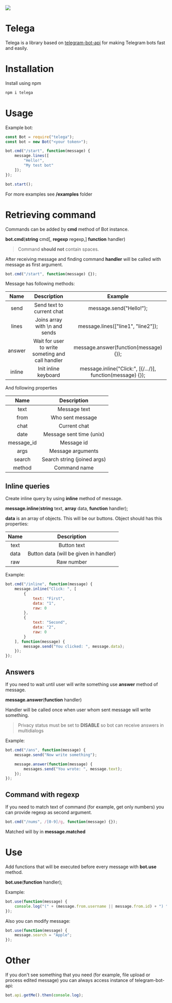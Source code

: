 ![](http://www.sadik92.ru/products_pictures/telega_bol.jpg)

# Telega

Telega is a library based on [telegram-bot-api](https://npmjs.com/package/telegram-bot-api/) for making Telegram bots fast and easily.

# Installation

Install using npm

```sh
npm i telega
```

# Usage

Example bot:

```javascript
const Bot = require("telega");
const bot = new Bot("<your token>");

bot.cmd("/start", function(message) {
    message.lines([
        "Hello!",
        "My test bot"
    ]);
});

bot.start();
```

For more examples see **/examples** folder

# Retrieving command

Commands can be added by **cmd** method of Bot instance.

**bot.cmd**(**string** cmd[, **regexp** regexp,] **function** handler)

> Command **should not** contain spaces. 

After receiving message and finding command **handler** will be called with message as first argument.

```javascript
bot.cmd("/start", function(message) {});
```

Message has following methods:

| Name | Description | Example |
|:----:|:-----------:|:-------:|
|send|Send text to current chat|message.send("Hello!");|
|lines|Joins array with \n and sends|message.lines(["line1", "line2"]);|
|answer|Wait for user to write someting and call handler|message.answer(function(message) {});|
|inline|Init inline keyboard|message.inline("Click:", [{/*...*/}], function(message) {});|

And following properties

| Name | Description |
|:----:|:-----------:|
|text|Message text|
|from|Who sent message|
|chat|Current chat|
|date|Message sent time (unix)|
|message_id|Message id|
|args|Message arguments|
|search|Search string (joined args)|
|method|Command name|

## Inline queries

Create inline query by using **inline** method of message. 

**message.inline**(**string** text, **array** data, **function** handler);

**data** is an array of objects. This will be our buttons. Object should has this properties:

| Name | Description |
|:----:|:-----------:|
|text|Button text|
|data|Button data (will be given in handler)|
|raw|Raw number|

Example:

```javascript
bot.cmd("/inline", function(message) {
    message.inline("Click: ", [
        {
            text: "First",
            data: "1",
            raw: 0
        },
        {
            text: "Second",
            data: "2",
            raw: 0
        }
    ], function(message) {
        message.send("You clicked: ", message.data);
    });
});
```

## Answers

If you need to wait until user will write something use **answer** method of message.

**message.answer**(**function** handler)

Handler will be called once when user whom sent message will write something. 

> Privacy status must be set to **DISABLE** so bot can receive answers in multidialogs

Example:

```javascript
bot.cmd("/ans", function(message) {
    message.send("Now write something");

    message.answer(function(message) {
        messages.send("You wrote: ", message.text);
    });
});
```

## Command with regexp

If you need to match text of command (for example, get only numbers) you can provide regexp as second argument.

```javascript
bot.cmd("/nums", /[0-9]/g, function(message) {});
```

Matched will by in **message.matched**

# Use

Add functions that will be executed before every message with **bot.use** method.

**bot.use**(**function** handler);

Example:

```javascript
bot.use(function(message) {
	console.log("(" + (message.from.username || message.from.id) + ") " + message.text);
});
```

Also you can modify message:

```javascript
bot.use(function(message) {
    message.search = "Apple";
});
```

# Other

If you don't see something that you need (for example, file upload or process edited message) you can always access instance of telegram-bot-api:

```javascript
bot.api.getMe().then(console.log);
```
